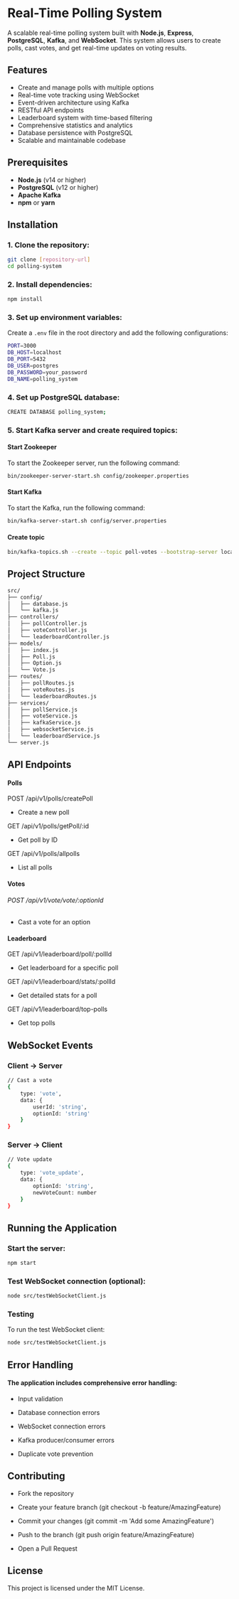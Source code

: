 # Real-Time Polling System

A scalable real-time polling system built with **Node.js**, **Express**, **PostgreSQL**, **Kafka**, and **WebSocket**. This system allows users to create polls, cast votes, and get real-time updates on voting results.

## Features

- Create and manage polls with multiple options
- Real-time vote tracking using WebSocket
- Event-driven architecture using Kafka
- RESTful API endpoints
- Leaderboard system with time-based filtering
- Comprehensive statistics and analytics
- Database persistence with PostgreSQL
- Scalable and maintainable codebase

## Prerequisites

- **Node.js** (v14 or higher)
- **PostgreSQL** (v12 or higher)
- **Apache Kafka**
- **npm** or **yarn**

## Installation

### 1. Clone the repository:

```bash
git clone [repository-url]
cd polling-system
```

### 2. Install dependencies:

```bash
npm install
```

### 3. Set up environment variables:

Create a `.env` file in the root directory and add the following configurations:

```bash
PORT=3000
DB_HOST=localhost
DB_PORT=5432
DB_USER=postgres
DB_PASSWORD=your_password
DB_NAME=polling_system
```

### 4. Set up PostgreSQL database:

```bash
CREATE DATABASE polling_system;
```

### 5. Start Kafka server and create required topics:

#### Start Zookeeper
To start the Zookeeper server, run the following command:

```bash
bin/zookeeper-server-start.sh config/zookeeper.properties
```

#### Start Kafka
To start the Kafka, run the following command:
```bash
bin/kafka-server-start.sh config/server.properties
```

#### Create topic
```bash
bin/kafka-topics.sh --create --topic poll-votes --bootstrap-server localhost:9092 --partitions 1 --replication-factor 1
```

## Project Structure

```bash
src/
├── config/
│   ├── database.js
│   └── kafka.js
├── controllers/
│   ├── pollController.js
│   ├── voteController.js
│   └── leaderboardController.js
├── models/
│   ├── index.js
│   ├── Poll.js
│   ├── Option.js
│   └── Vote.js
├── routes/
│   ├── pollRoutes.js
│   ├── voteRoutes.js
│   └── leaderboardRoutes.js
├── services/
│   ├── pollService.js
│   ├── voteService.js
│   ├── kafkaService.js
│   ├── websocketService.js
│   └── leaderboardService.js
└── server.js
```

## API Endpoints
#### Polls

POST /api/v1/polls/createPoll 
- Create a new poll

GET /api/v1/polls/getPoll/:id 
- Get poll by ID

GET /api/v1/polls/allpolls 
- List all polls

#### Votes

###### POST /api/v1/vote/vote/:optionId

 - Cast a vote for an option

#### Leaderboard

GET  /api/v1/leaderboard/poll/:pollId 
- Get leaderboard for a specific poll

GET /api/v1/leaderboard/stats/:pollId 
- Get detailed stats for a poll

GET /api/v1/leaderboard/top-polls 
- Get top polls

## WebSocket Events

### Client -> Server

```bash
// Cast a vote
{
    type: 'vote',
    data: {
        userId: 'string',
        optionId: 'string'
    }
}
```

### Server -> Client

```bash
// Vote update
{
    type: 'vote_update',
    data: {
        optionId: 'string',
        newVoteCount: number
    }
}
```

## Running the Application

### Start the server:

```bash
npm start
```

### Test WebSocket connection (optional):

```bash
node src/testWebSocketClient.js
```

### Testing
To run the test WebSocket client:

```bash
node src/testWebSocketClient.js
```

## Error Handling
#### The application includes comprehensive error handling:

- Input validation

- Database connection errors

- WebSocket connection errors

- Kafka producer/consumer errors

- Duplicate vote prevention

## Contributing

- Fork the repository

- Create your feature branch (git checkout -b feature/AmazingFeature)

- Commit your changes (git commit -m 'Add some AmazingFeature')

- Push to the branch (git push origin feature/AmazingFeature)

- Open a Pull Request

## License
This project is licensed under the MIT License.
